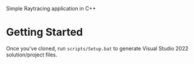 Simple Raytracing application in C++

# Getting Started
Once you've cloned, run `scripts/Setup.bat` to generate Visual Studio 2022 solution/project files.
